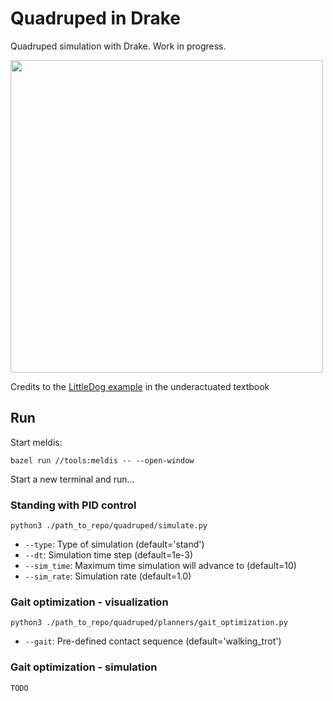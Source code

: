 # Quadruped in Drake

Quadruped simulation with Drake. Work in progress.

<img src=https://user-images.githubusercontent.com/19811248/214022195-8c3ff128-9016-434c-b6ab-b2096fd5b782.mp4 width=500/>

Credits to the [LittleDog example](https://github.com/RussTedrake/underactuated/blob/master/examples/littledog.ipynb) in the underactuated textbook

## Run
Start meldis:
```
bazel run //tools:meldis -- --open-window
```

Start a new terminal and run...

### Standing with PID control
```
python3 ./path_to_repo/quadruped/simulate.py
```

- ```--type```: Type of simulation (default='stand')
- ```--dt```: Simulation time step (default=1e-3)
- ```--sim_time```: Maximum time simulation will advance to (default=10)
- ```--sim_rate```: Simulation rate (default=1.0)

### Gait optimization - visualization
```
python3 ./path_to_repo/quadruped/planners/gait_optimization.py
```
- ```--gait```: Pre-defined contact sequence (default='walking_trot')
### Gait optimization - simulation
```
TODO
```
